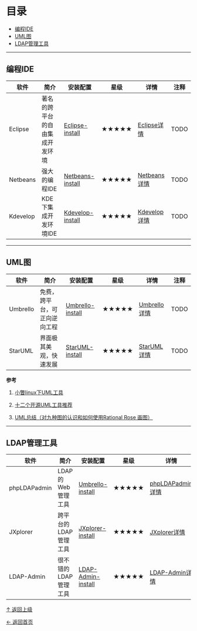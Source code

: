 
# 目录

- [编程IDE](#编程IDE)
- [UML图](UML图)
- [LDAP管理工具](#LDAP管理工具)

---
##  编程IDE

|软件|简介|安装配置|星级|详情|注释|
|---|---|---|---|---|---|
|Eclipse|著名的跨平台的自由集成开发环境|[Eclipse-install](https://github.com/asin929/linux-software/blob/master/Program-Software/Eclipse/Eclipse-install.md)|★★★★★ |[Eclipse详情](https://github.com/asin929/linux-software/blob/master/Program-Software/Eclipse/Eclipse.md) |TODO|
|Netbeans|强大的编程IDE|[Netbeans-install](https://github.com/asin929/linux-software/blob/master/Program-Software/Netbeans/Netbeans-install.md)|★★★★★ |[Netbeans详情](https://github.com/asin929/linux-software/blob/master/Program-Software/Netbeans/Netbeans.md) |TODO|
|Kdevelop|KDE下集成开发环境IDE|[Kdevelop-install](https://github.com/asin929/linux-software/blob/master/Program-Software/Kdevelop/Kdevelop-install.md)|★★★★★ |[Kdevelop详情](https://github.com/asin929/linux-software/blob/master/Program-Software/Kdevelop/Kdevelop.md) |TODO|


---

## UML图

|软件|简介|安装配置|星级|详情|注释|
|---|---|---|---|---|---|
|Umbrello|免费，跨平台，可正向逆向工程|[Umbrello-install](https://github.com/asin929/linux-software/blob/master/Program-Software/Umbrello/Umbrello-install.md)|★★★★★ |[Umbrello详情](https://github.com/asin929/linux-software/blob/master/Program-Software/Umbrello/Umbrello.md) |TODO|
|StarUML|界面极其美观，快速发展|[StarUML-install](https://github.com/asin929/linux-software/blob/master/Program-Software/StarUML/StarUML-install.md)|★★★★★ |[StarUML详情](https://github.com/asin929/linux-software/blob/master/Program-Software/StarUML/StarUML.md) |TODO|


**参考**

1. [小瞥linux下UML工具](http://blog.csdn.net/wangdingqiaoit/article/details/11991459)

2. [十二个开源UML工具推荐](http://developer.51cto.com/art/200911/161814.htm)

3. [ UML总结（对九种图的认识和如何使用Rational Rose 画图）](http://blog.csdn.net/cjr15233661143/article/details/8532997)


---

## LDAP管理工具

|软件|简介|安装配置|星级|详情|注释|
|---|---|---|---|---|---|
|phpLDAPadmin|LDAP的Web 管理工具|[Umbrello-install](https://github.com/asin929/linux-software/blob/master/Program-Software/phpLDAPadmin/phpLDAPadmin-install.md)|★★★★★ |[phpLDAPadmin详情](https://github.com/asin929/linux-software/blob/master/Program-Software/phpLDAPadmin/phpLDAPadmin.md) |TODO|
|JXplorer|跨平台的LDAP管理工具|[JXplorer-install](https://github.com/asin929/linux-software/blob/master/Program-Software/JXplorer/JXplorer-install.md)|★★★★★ |[JXplorer详情](https://github.com/asin929/linux-software/blob/master/Program-Software/JXplorer/JXplorer.md) |TODO|
|LDAP-Admin|很不错的LDAP管理工具|[LDAP-Admin-install](https://github.com/asin929/linux-software/blob/master/Program-Software/LDAP-Admin/LDAP-Admin-install.md)|★★★★★ |[LDAP-Admin详情](https://github.com/asin929/linux-software/blob/master/Program-Software/LDAP-Admin/LDAP-Admin.md) |TODO|





[↑ 返回上级](https://github.com/asin929/linux-software)

[← 返回首页](https://github.com/asin929/linux-software)
